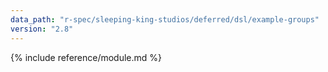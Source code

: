 ```yaml
---
data_path: "r-spec/sleeping-king-studios/deferred/dsl/example-groups"
version: "2.8"
---
```


{% include reference/module.md %}
